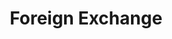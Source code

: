 ---
title: Foreign Exchange
credit: Production Designer
project: Foreign Exchange
img_src: /assets/images/Fex3A.jpg
featured_portfolio: Film
featured_home: False
---